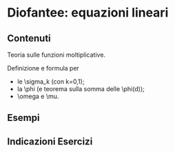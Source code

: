 # Diofantee: equazioni lineari

## Contenuti

Teoria sulle funzioni moltiplicative.

Definizione e formula per
- le \sigma_k (con k=0,1);
- la \phi (e teorema sulla somma delle \phi(d));
- \omega e \mu.

## Esempi

## Indicazioni Esercizi
